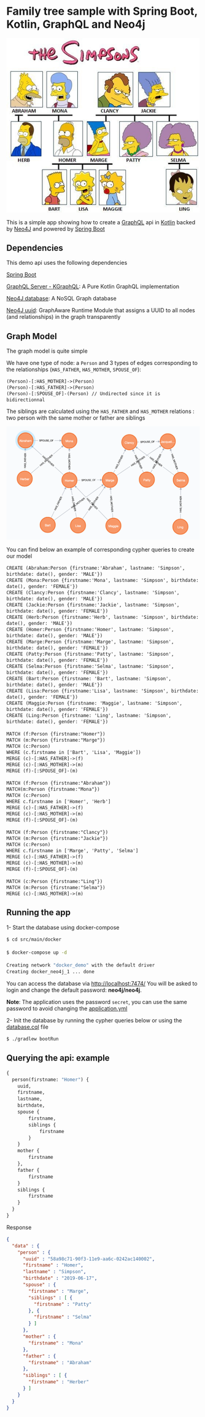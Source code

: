 # Family tree sample with Spring Boot, Kotlin, GraphQL and Neo4j

![The simpsons](simpsons.png)

This is a simple app showing how to create a [GraphQL](https://graphql.org/) api in [Kotlin](https://kotlinlang.org/) backed by [Neo4J](https://neo4j.com/developer/?ref=home-2) and powered by [Spring Boot](https://spring.io/projects/spring-boot)

## Dependencies

This demo api uses the following dependencies

[Spring Boot](https://spring.io/projects/spring-boot#overview)

[GraphQL Server - KGraphQL](https://github.com/pgutkowski/KGraphQL): A Pure Kotlin GraphQL implementation

[Neo4J database](https://neo4j.com/developer/?ref=home-2): A NoSQL Graph database

[Neo4J uuid](https://github.com/graphaware/neo4j-uuid): GraphAware Runtime Module that assigns a UUID to all nodes (and relationships) in the graph transparently

## Graph Model

The graph model is quite simple

We have one type of node: a `Person` and 3 types of edges corresponding to the relationships (`HAS_FATHER`, `HAS_MOTHER`, `SPOUSE_OF`):

```
(Person)-[:HAS_MOTHER]->(Person)
(Person)-[:HAS_FATHER]->(Person)
(Person)-[:SPOUSE_OF]-(Person) // Undirected since it is bidirectionnal
```
The siblings are calculated using the `HAS_FATHER` and `HAS_MOTHER` relations : two person with the same mother or father are siblings

![Graph model](graph-model.png)

You can find below an example of corresponding cypher queries to create our model

```cql
CREATE (Abraham:Person {firstname:'Abraham', lastname: 'Simpson', birthdate: date(), gender: 'MALE'})
CREATE (Mona:Person {firstname:'Mona', lastname: 'Simpson', birthdate: date(), gender: 'FEMALE'})
CREATE (Clancy:Person {firstname:'Clancy', lastname: 'Simpson', birthdate: date(), gender: 'MALE'})
CREATE (Jackie:Person {firstname:'Jackie', lastname: 'Simpson', birthdate: date(), gender: 'FEMALE'})
CREATE (Herb:Person {firstname:'Herb', lastname: 'Simpson', birthdate: date(), gender: 'MALE'})
CREATE (Homer:Person {firstname:'Homer', lastname: 'Simpson', birthdate: date(), gender: 'MALE'})
CREATE (Marge:Person {firstname:'Marge', lastname: 'Simpson', birthdate: date(), gender: 'FEMALE'})
CREATE (Patty:Person {firstname:'Patty', lastname: 'Simpson', birthdate: date(), gender: 'FEMALE'})
CREATE (Selma:Person {firstname:'Selma', lastname: 'Simpson', birthdate: date(), gender: 'FEMALE'})
CREATE (Bart:Person {firstname: 'Bart', lastname: 'Simpson', birthdate: date(), gender: 'MALE'})
CREATE (Lisa:Person {firstname:'Lisa', lastname: 'Simpson', birthdate: date(), gender: 'FEMALE'})
CREATE (Maggie:Person {firstname: 'Maggie', lastname: 'Simpson', birthdate: date(), gender: 'FEMALE'})
CREATE (Ling:Person {firstname: 'Ling', lastname: 'Simpson', birthdate: date(), gender: 'FEMALE'})

MATCH (f:Person {firstname:"Homer"})
MATCH (m:Person {firstname:"Marge"})
MATCH (c:Person)
WHERE (c.firstname in ['Bart', 'Lisa', 'Maggie'])
MERGE (c)-[:HAS_FATHER]->(f)
MERGE (c)-[:HAS_MOTHER]->(m)
MERGE (f)-[:SPOUSE_OF]-(m)

MATCH (f:Person {firstname:"Abraham"})
MATCH(m:Person {firstname:"Mona"})
MATCH (c:Person)
WHERE c.firstname in ['Homer', 'Herb']
MERGE (c)-[:HAS_FATHER]->(f)
MERGE (c)-[:HAS_MOTHER]->(m)
MERGE (f)-[:SPOUSE_OF]-(m)

MATCH (f:Person {firstname:"Clancy"})
MATCH (m:Person {firstname:"Jackie"})
MATCH (c:Person)
WHERE c.firstname in ['Marge', 'Patty', 'Selma']
MERGE (c)-[:HAS_FATHER]->(f)
MERGE (c)-[:HAS_MOTHER]->(m)
MERGE (f)-[:SPOUSE_OF]-(m)

MATCH (c:Person {firstname:"Ling"})
MATCH (m:Person {firstname:"Selma"})
MERGE (c)-[:HAS_MOTHER]->(m)
```

## Running the app

1- Start the database using docker-compose 

```bash
$ cd src/main/docker

$ docker-compose up -d

Creating network "docker_demo" with the default driver
Creating docker_neo4j_1 ... done
```

You can access the database via [http://localhost:7474/](http://localhost:7474/)
You will be asked to login and change the default password: **neo4j/neo4j**.

**Note**: The application uses the password `secret`, you can use the same password to avoid changing the [application.yml](./src/main/resources/config/application.yml)

2- Init the database by running the cypher queries below or using the [database.cql](./database.cql) file

```bash
$ ./gradlew bootRun
```

## Querying the api: example

```graphql
{
  person(firstname: "Homer") {
	uuid,
	firstname,
	lastname,
	birthdate,
	spouse {
		firstname,
		siblings {
			firstname
		}
	}
	mother {
		firstname
	},
	father {
		firstname
	}
	siblings {
		firstname
	}
  }
}
```

Response 

```json
{
  "data" : {
    "person" : {
      "uuid" : "58a98c71-90f3-11e9-aa6c-0242ac140002",
      "firstname" : "Homer",
      "lastname" : "Simpson",
      "birthdate" : "2019-06-17",
      "spouse" : {
        "firstname" : "Marge",
        "siblings" : [ {
          "firstname" : "Patty"
        }, {
          "firstname" : "Selma"
        } ]
      },
      "mother" : {
        "firstname" : "Mona"
      },
      "father" : {
        "firstname" : "Abraham"
      },
      "siblings" : [ {
        "firstname" : "Herber"
      } ]
    }
  }
}
```
